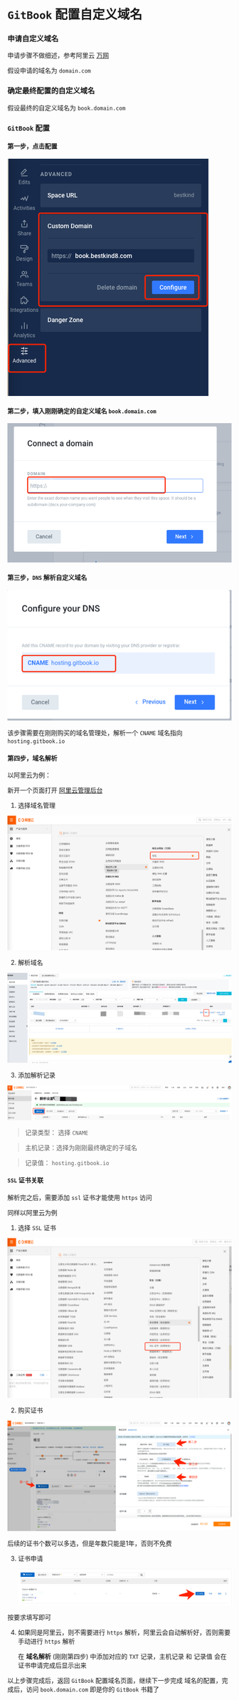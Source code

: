 # `GitBook` 配置自定义域名

### 申请自定义域名

申请步骤不做细述，参考阿里云 [万网](https://wanwang.aliyun.com/domain)

假设申请的域名为   `domain.com`

### 确定最终配置的自定义域名

假设最终的自定义域名为 `book.domain.com`

### `GitBook` 配置

#### 第一步，点击配置

![image-20210106172619048](img/image-20210106172619048.png)

#### 第二步，填入刚刚确定的自定义域名 `book.domain.com`

![image-20210106172723807](img/image-20210106172723807.png)

#### 第三步，`DNS` 解析自定义域名

![image-20210106172757959](img/image-20210106172757959.png)

该步骤需要在刚刚购买的域名管理处，解析一个 `CNAME` 域名指向 `hosting.gitbook.io` 

#### 第四步，域名解析

以阿里云为例：

新开一个页面打开 [阿里云管理后台](https://homenew.console.aliyun.com)

1. 选择域名管理

![image-20210106173144225](img/image-20210106173144225.png)

2. 解析域名

![image-20210106173442178](img/image-20210106173442178.png)

3. 添加解析记录

![image-20210106173543909](img/image-20210106173543909.png)

> 记录类型： 选择 `CNAME`

> 主机记录：选择为刚刚最终确定的子域名

> 记录值： `hosting.gitbook.io` 

#### `SSL` 证书关联

解析完之后，需要添加 `ssl` 证书才能使用 `https` 访问

同样以阿里云为例

1. 选择 `SSL` 证书

![image-20210106173912826](img/image-20210106173912826.png)

2. 购买证书

![image-20210106174411292](img/image-20210106174411292.png)

后续的证书个数可以多选，但是年数只能是1年，否则不免费

3. 证书申请

   ![image-20210106175009158](img/image-20210106175009158.png)

按要求填写即可

4. 如果同是阿里云，则不需要进行 `https` 解析，阿里云会自动解析好，否则需要手动进行 `https` 解析

   在 **域名解析** (刚刚第四步) 中添加对应的 `TXT` 记录，主机记录 和 记录值 会在证书申请完成后显示出来



以上步骤完成后，返回 `GitBook` 配置域名页面，继续下一步完成 域名的配置，完成后，访问 `book.domain.com` 即是你的 `GitBook` 书籍了

